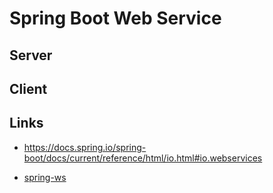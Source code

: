 # Spring Boot Web Service

## Server

## Client

## Links

- https://docs.spring.io/spring-boot/docs/current/reference/html/io.html#io.webservices

- [spring-ws](https://docs.spring.io/spring-ws/docs/3.1.2/reference/html/#overview)